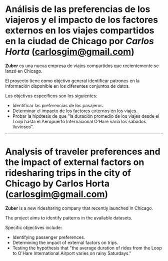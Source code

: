 # Análisis de las preferencias de los viajeros y el impacto de los factores externos en los viajes compartidos en la ciudad de Chicago por *Carlos Horta* (carlosgim@gmail.com)

**Zuber** es una nueva empresa de viajes compartidos que recientemente se lanzó en Chicago.

El proyecto tiene como objetivo general identificar patrones en la información disponible en los diferentes conjuntos de datos.

Los objetivos específicos son los siguientes:
- Identificar las preferencias de los pasajeros.
- Determinar el impacto de los factores externos en los viajes.
- Probar la hipótesis de que "la duración promedio de los viajes desde el Loop hasta el Aeropuerto Internacional O'Hare varía los sábados lluviosos".
------
# Analysis of traveler preferences and the impact of external factors on ridesharing trips in the city of Chicago by Carlos Horta (carlosgim@gmail.com)

**Zuber** is a new ridesharing company that recently launched in Chicago.

The project aims to identify patterns in the available datasets.

Specific objectives include:
- Identifying passenger preferences.
- Determining the impact of external factors on trips.
- Testing the hypothesis that "the average duration of rides from the Loop to O'Hare International Airport varies on rainy Saturdays."
 
